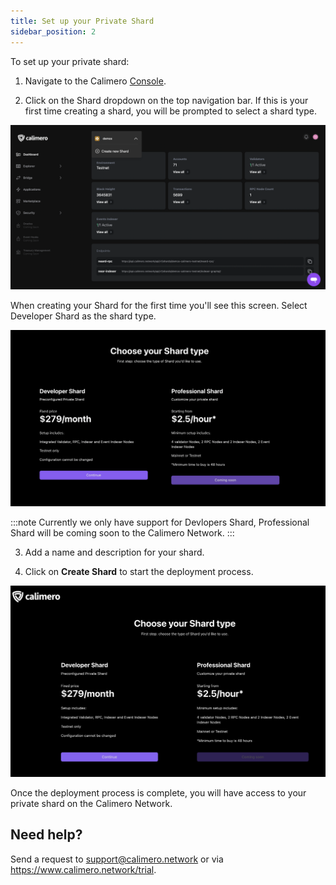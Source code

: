 ```yaml
---
title: Set up your Private Shard
sidebar_position: 2
---
```



To set up your private shard:

1. Navigate to the Calimero [Console](https://app.calimero.network/dashboard).

2. Click on the Shard dropdown on the top navigation bar. If this is your first time creating a shard, you will be prompted to select a shard type.

![](../../static/img/12.png)

When creating your Shard for the first time you'll see this screen. Select Developer Shard as the shard type.

![](../../static/img/shard_type.png)

:::note
Currently we only have support for Devlopers Shard, Professional Shard will be coming soon to the Calimero Network.
:::

3. Add a name and description for your shard.

4. Click on **Create Shard** to start the deployment process.

![](../../static/img/shard-types.png)

Once the deployment process is complete, you will have access to your private shard on the Calimero Network.

## Need help?
Send a request to [support@calimero.network](mailto:support@calimero.network) or via https://www.calimero.network/trial.
